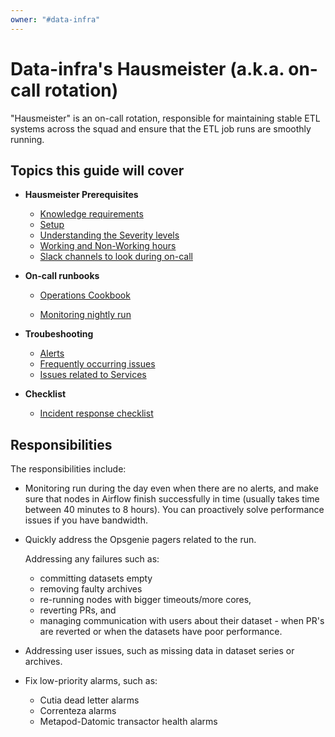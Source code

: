 ```yaml
---
owner: "#data-infra"
---
```


# Data-infra's Hausmeister (a.k.a. on-call rotation)

"Hausmeister" is an on-call rotation, responsible for maintaining stable ETL systems across the squad and ensure that the ETL job runs are smoothly running.

## Topics this guide will cover

- **Hausmeister Prerequisites**

  - [Knowledge requirements](hausmeister.md)
  - [Setup](hausmeister.md)
  - [Understanding the Severity levels](https://github.com/nubank/playbooks/blob/master/incident-response/incident-severity-levels.md)
  - [Working and Non-Working hours](on_call_runbook.md)
  - [Slack channels to look during on-call](on_call_runbook.md)

- **On-call runbooks**

  - [Operations Cookbook](ops_how_to.md)

  - [Monitoring nightly run](monitoring_nightly_run.md)

- **Troubeshooting**

  - [Alerts](on_call_runbook.md)
  - [Frequently occurring issues](on_call_runbook.md)
  - [Issues related to Services](on_call_runbook.md)

- **Checklist**
  - [Incident response checklist](incident_response_checklist.md)

<!-- - Accounts and access permissions related issues
Debugging tips-->

## Responsibilities

The responsibilities include:

- Monitoring run during the day even when there are no alerts, and make sure that nodes in Airflow finish successfully in time (usually takes time between 40 minutes to 8 hours). You can proactively solve performance issues if you have bandwidth.
- Quickly address the Opsgenie pagers related to the run.

  Addressing any failures such as:
  - committing datasets empty
  - removing faulty archives
  - re-running nodes with bigger timeouts/more cores,
  - reverting PRs, and
  - managing communication with users about their dataset - when PR's are reverted or when the datasets have poor performance.

- Addressing user issues, such as missing data in dataset series or archives.
- Fix low-priority alarms, such as:
  - Cutia dead letter alarms
  - Correnteza alarms
  - Metapod-Datomic transactor health alarms
